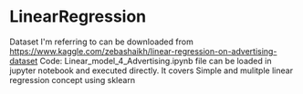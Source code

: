 # LinearRegression
Dataset I'm referring to can be downloaded from https://www.kaggle.com/zebashaikh/linear-regression-on-advertising-dataset
Code:
Linear_model_4_Advertising.ipynb file can be loaded in jupyter notebook and executed directly.
It covers Simple and mulitple linear regression concept using sklearn
